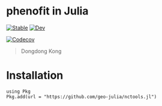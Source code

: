 # phenofit in Julia

[![Stable](https://img.shields.io/badge/docs-stable-blue.svg)](https://geo-julia.github.io/nctools.jl/stable)
[![Dev](https://img.shields.io/badge/docs-dev-blue.svg)](https://geo-julia.github.io/nctools.jl/dev)
<!-- [![Build Status](https://travis-ci.com/kongdd/phenofit.jl.svg?branch=master)](https://travis-ci.com/kongdd/phenofit.jl)
[![Build status](https://ci.appveyor.com/api/projects/status/cs1551coh30dhddh/branch/master?svg=true)](https://ci.appveyor.com/project/kongdd/phenofit-jl/branch/master) -->
[![Codecov](https://codecov.io/gh/kongdd/phenofit.jl/branch/master/graph/badge.svg)](https://codecov.io/gh/kongdd/phenofit.jl)

> Dongdong Kong

# Installation
```
using Pkg
Pkg.add(url = "https://github.com/geo-julia/nctools.jl")
```
